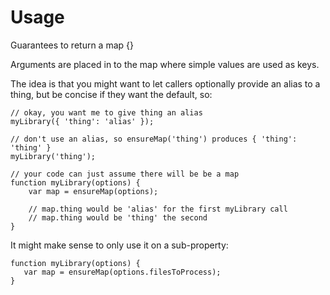 Usage
=======

Guarantees to return a map {}

Arguments are placed in to the map where simple values are used as keys.

The idea is that you might want to let callers optionally provide an alias to a thing, but be concise if they want the default, so:

    // okay, you want me to give thing an alias
    myLibrary({ 'thing': 'alias' });

    // don't use an alias, so ensureMap('thing') produces { 'thing': 'thing' }
    myLibrary('thing');
    
    // your code can just assume there will be be a map
    function myLibrary(options) {
        var map = ensureMap(options);
        
        // map.thing would be 'alias' for the first myLibrary call
        // map.thing would be 'thing' the second
    }

It might make sense to only use it on a sub-property:

    function myLibrary(options) {
       var map = ensureMap(options.filesToProcess);
    }